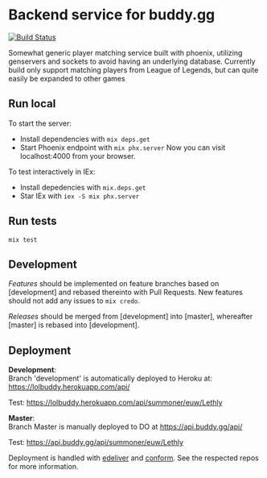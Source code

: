 # Backend service for buddy.gg
[![Build Status](https://travis-ci.org/BuddyGG/buddy_matching.png)](https://travis-ci.org/BuddyGG/buddy_matching)

Somewhat generic player matching service built with phoenix, utilizing genservers and sockets to avoid having an underlying database.
Currently build only support matching players from League of Legends, but can quite easily be expanded to other games

## Run local
To start the server:
- Install dependencies with `mix deps.get`
- Start Phoenix endpoint with `mix phx.server`
Now you can visit localhost:4000 from your browser.

To test interactively in IEx:
- Install depedencies with `mix.deps.get`
- Star IEx with `iex -S mix phx.server`

## Run tests
`mix test`

## Development
*Features* should be implemented on feature branches based on [development] and rebased thereinto with Pull Requests.
New features should not add any issues to `mix credo`.

*Releases* should be merged from [development] into [master], whereafter [master] is rebased into [development].

## Deployment
**Development**:  
Branch 'development' is automatically deployed to Heroku at: https://lolbuddy.herokuapp.com/api/  

Test: https://lolbuddy.herokuapp.com/api/summoner/euw/Lethly

**Master**:  
Branch Master is manually deployed to DO at https://api.buddy.gg/api/  

Test: https://api.buddy.gg/api/summoner/euw/Lethly 

Deployment is handled with [edeliver](https://github.com/edeliver/edeliver) and [conform](https://github.com/bitwalker/conform). See the respected repos for more information. 
